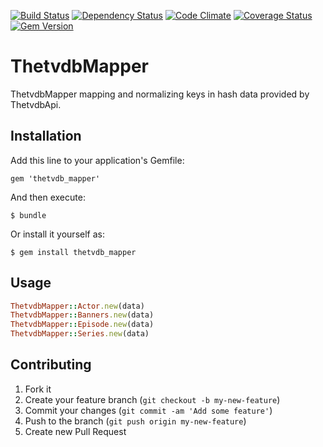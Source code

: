 [![Build Status](https://travis-ci.org/wafcio/thetvdb_mapper.png?branch=master)](https://travis-ci.org/wafcio/thetvdb_mapper)
[![Dependency Status](https://gemnasium.com/wafcio/thetvdb_mapper.png)](https://gemnasium.com/wafcio/thetvdb_mapper)
[![Code Climate](https://codeclimate.com/github/wafcio/thetvdb_mapper.png)](https://codeclimate.com/github/wafcio/thetvdb_mapper)
[![Coverage Status](https://coveralls.io/repos/wafcio/thetvdb_mapper/badge.png)](https://coveralls.io/r/wafcio/thetvdb_mapper)
[![Gem Version](https://badge.fury.io/rb/thetvdb_mapper.png)](http://badge.fury.io/rb/thetvdb_mapper)

# ThetvdbMapper

ThetvdbMapper mapping and normalizing keys in hash data provided by ThetvdbApi.

## Installation

Add this line to your application's Gemfile:

    gem 'thetvdb_mapper'

And then execute:

    $ bundle

Or install it yourself as:

    $ gem install thetvdb_mapper

## Usage

```ruby
ThetvdbMapper::Actor.new(data)
ThetvdbMapper::Banners.new(data)
ThetvdbMapper::Episode.new(data)
ThetvdbMapper::Series.new(data)
```

## Contributing

1. Fork it
2. Create your feature branch (`git checkout -b my-new-feature`)
3. Commit your changes (`git commit -am 'Add some feature'`)
4. Push to the branch (`git push origin my-new-feature`)
5. Create new Pull Request
